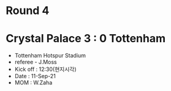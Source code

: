 # Round 4
# Crystal Palace 3 : 0 Tottenham
- Tottenham Hotspur Stadium
- referee - J.Moss
- Kick off : 12:30(현지시각)
- Date : 11-Sep-21
- MOM : W.Zaha
